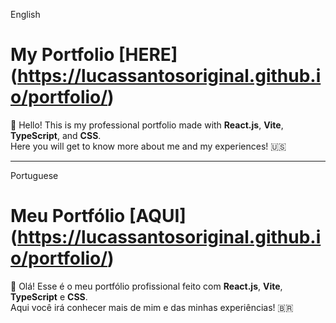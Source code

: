 
English
# My Portfolio  [HERE] (https://lucassantosoriginal.github.io/portfolio/)

👋 Hello! This is my professional portfolio made with **React.js**, **Vite**, **TypeScript**, and **CSS**.  
Here you will get to know more about me and my experiences! 🇺🇸

---
Portuguese
# Meu Portfólio  [AQUI] (https://lucassantosoriginal.github.io/portfolio/)

👋 Olá! Esse é o meu portfólio profissional feito com **React.js**, **Vite**, **TypeScript** e **CSS**.  
Aqui você irá conhecer mais de mim e das minhas experiências! 🇧🇷



